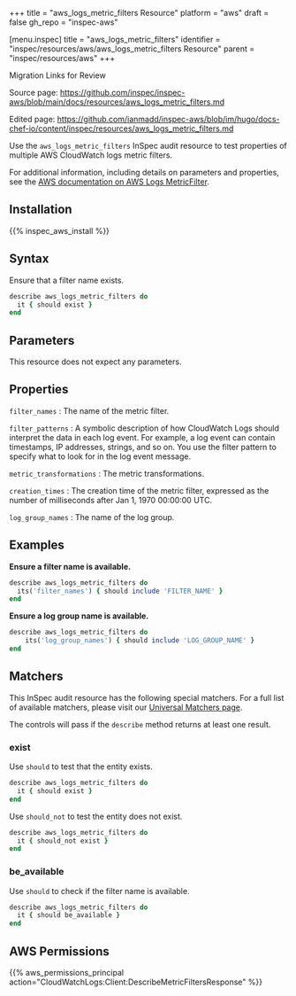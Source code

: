 +++
title = "aws_logs_metric_filters Resource"
platform = "aws"
draft = false
gh_repo = "inspec-aws"

[menu.inspec]
title = "aws_logs_metric_filters"
identifier = "inspec/resources/aws/aws_logs_metric_filters Resource"
parent = "inspec/resources/aws"
+++

<div class="admonition-note">
<p class="admonition-note-title">Migration Links for Review</p>
<div class="admonition-note-text">
<p>Source page: <a href="https://github.com/inspec/inspec-aws/blob/main/docs/resources/aws_logs_metric_filters.md">https://github.com/inspec/inspec-aws/blob/main/docs/resources/aws_logs_metric_filters.md</a></p>
<p>Edited page: <a href="https://github.com/ianmadd/inspec-aws/blob/im/hugo/docs-chef-io/content/inspec/resources/aws_logs_metric_filters.md">https://github.com/ianmadd/inspec-aws/blob/im/hugo/docs-chef-io/content/inspec/resources/aws_logs_metric_filters.md</a></p>
</div>
</div>


Use the `aws_logs_metric_filters` InSpec audit resource to test properties of multiple AWS CloudWatch logs metric filters.

For additional information, including details on parameters and properties, see the [AWS documentation on AWS Logs MetricFilter](https://docs.aws.amazon.com/AWSCloudFormation/latest/UserGuide/aws-resource-logs-metricfilter.html).

## Installation

{{% inspec_aws_install %}}

## Syntax

Ensure that a filter name exists.

```ruby
describe aws_logs_metric_filters do
  it { should exist }
end
```

## Parameters

This resource does not expect any parameters.

## Properties

`filter_names`
: The name of the metric filter.

`filter_patterns`
: A symbolic description of how CloudWatch Logs should interpret the data in each log event. For example, a log event can contain timestamps, IP addresses, strings, and so on. You use the filter pattern to specify what to look for in the log event message.

`metric_transformations`
: The metric transformations.

`creation_times`
: The creation time of the metric filter, expressed as the number of milliseconds after Jan 1, 1970 00:00:00 UTC.

`log_group_names`
: The name of the log group.

## Examples

**Ensure a filter name is available.**

```ruby
describe aws_logs_metric_filters do
  its('filter_names') { should include 'FILTER_NAME' }
end
```

**Ensure a log group name is available.**

```ruby
describe aws_logs_metric_filters do
    its('log_group_names') { should include 'LOG_GROUP_NAME' }
end
```

## Matchers

This InSpec audit resource has the following special matchers. For a full list of available matchers, please visit our [Universal Matchers page](https://www.inspec.io/docs/reference/matchers/).

The controls will pass if the `describe` method returns at least one result.

### exist

Use `should` to test that the entity exists.

```ruby
describe aws_logs_metric_filters do
  it { should exist }
end
```

Use `should_not` to test the entity does not exist.

```ruby
describe aws_logs_metric_filters do
  it { should_not exist }
end
```

### be_available

Use `should` to check if the filter name is available.

```ruby
describe aws_logs_metric_filters do
  it { should be_available }
end
```

## AWS Permissions

{{% aws_permissions_principal action="CloudWatchLogs:Client:DescribeMetricFiltersResponse" %}}
